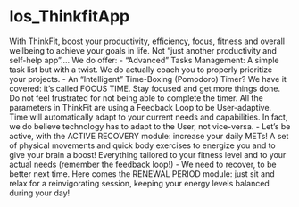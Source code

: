 # Ios_ThinkfitApp
 With ThinkFit, boost your productivity, efficiency, focus, fitness and overall wellbeing to achieve your goals in life.   Not “just another productivity and self-help app”....   We do offer:   - “Advanced” Tasks Management: A simple task list but with a twist. We do actually coach you to properly prioritize your projects.  - An “Intelligent” Time-Boxing (Pomodoro) Timer? We have it covered: it’s called FOCUS TIME.  Stay focused and get more things done. Do not feel frustrated for not being able to complete the timer. All the parameters in ThinkFit are using a Feedback Loop to be User-adaptive.  Time will automatically adapt to your current needs and capabilities. In fact, we do believe technology has to adapt to the User, not vice-versa.  - Let’s be active, with the ACTIVE RECOVERY module: increase your daily METs! A set of physical movements and quick body exercises to energize you and to give your brain a boost! Everything tailored to your fitness level and to your actual needs (remember the feedback loop!)  - We need to recover, to be better next time. Here comes the RENEWAL PERIOD module: just sit and relax for a reinvigorating session, keeping your energy levels balanced during your day!
